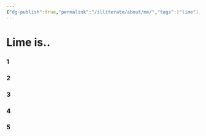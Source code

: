 ```yaml
---
{"dg-publish":true,"permalink":"/illiterate/about/me/","tags":["lime"],"noteIcon":"","created":"2025-02-07 11:03","updated":"2025-02-11T01:52:25+09:00"}
---
```


# Lime is..

### 1
### 2
### 3
### 4
### 5

